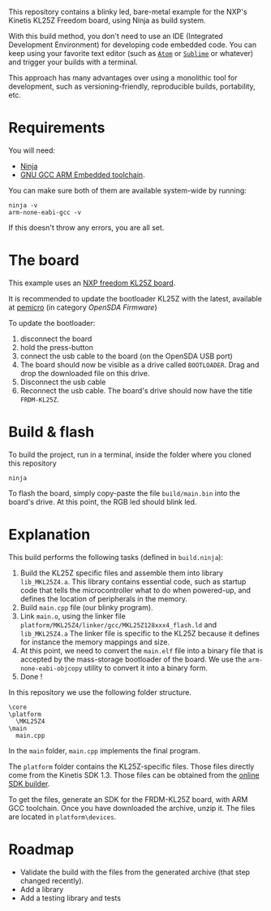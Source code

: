 This repository contains a blinky led, bare-metal example for
the NXP's Kinetis KL25Z Freedom board, using Ninja as build system.

With this build method, you don't need to use an IDE (Integrated Development
Environment) for developing code embedded code. You can keep using your favorite
text editor (such as [`Atom`](https://atom.io/) or [`Sublime`](https://www.sublimetext.com/)
 or whatever) and trigger your builds with a terminal.

This approach has many advantages over using a monolithic tool for development,
such as versioning-friendly, reproducible builds, portability, etc.

# Requirements

You will need:
* [Ninja](https://ninja-build.org/)
* [GNU GCC ARM Embedded toolchain](https://launchpad.net/gcc-arm-embedded).

You can make sure both of them are available system-wide by running:

```
ninja -v
arm-none-eabi-gcc -v
```

If this doesn't throw any errors, you are all set.

# The board

This example uses an [NXP freedom KL25Z board](http://www.nxp.com/products/software-and-tools/hardware-development-tools/freedom-development-boards/freedom-development-platform-for-kinetis-kl14-kl15-kl24-kl25-mcus:FRDM-KL25Z).

It is recommended to update the bootloader KL25Z with the latest, available at
[pemicro](http://www.pemicro.com/opensda/) (in category *OpenSDA Firmware*)

To update the bootloader:
1. disconnect the board
2. hold the press-button
3. connect the usb cable to the board (on the OpenSDA USB port)
4. The board should now be visible as a drive called `BOOTLOADER`. Drag and drop the downloaded file on this drive.
5. Disconnect the usb cable
6. Reconnect the usb cable. The board's drive should now have the title `FRDM-KL25Z`.

# Build & flash

To build the project, run in a terminal, inside the folder where you cloned this
repository

```
ninja
```

To flash the board, simply copy-paste the file `build/main.bin` into the board's drive.
At this point, the RGB led should blink led.

# Explanation

This build performs the following tasks (defined in `build.ninja`):

1. Build the KL25Z specific files and assemble them into library `lib_MKL25Z4.a`.
This library contains essential code, such as startup code that tells the
microcontroller what to do when powered-up, and defines the location of
peripherals in the memory.
2. Build `main.cpp` file (our blinky program).
3. Link `main.o`, using the linker file `platform/MKL25Z4/linker/gcc/MKL25Z128xxx4_flash.ld` and `lib_MKL25Z4.a`
The linker file is specific to the KL25Z because it defines for instance
the memory mappings and size.
4. At this point, we need to convert the `main.elf` file into a binary file that
is accepted by the mass-storage bootloader of the board.
We use the `arm-none-eabi-objcopy` utility to convert it into a binary form.
5. Done !

In this repository we use the following folder structure.

```
\core
\platform
  \MKL25Z4
\main
  main.cpp
```
In the `main` folder, `main.cpp` implements the final program.

The `platform` folder contains the KL25Z-specific files. Those files directly
come from the Kinetis SDK 1.3. Those files can be obtained from the [online SDK builder](https://kex.nxp.com/en/welcome).

To get the files, generate an SDK for the FRDM-KL25Z board, with ARM GCC toolchain.
Once you have downloaded the archive, unzip it. The files are located in
`platform\devices`.

# Roadmap

* Validate the build with the files from the generated archive (that step changed recently).
* Add a library
* Add a testing library and tests
